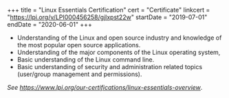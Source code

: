 +++
title = "Linux Essentials Certification"
cert = "Certificate"
linkcert = "https://lpi.org/v/LPI000456258/gjlxpst22w"
startDate = "2019-07-01"
endDate = "2020-06-01"
+++
* Understanding of the Linux and open source industry and knowledge of the most popular open source applications.
* Understanding of the major components of the Linux operating system,
* Basic understanding of the Linux command line.
* Basic understanding of security and administration related topics (user/group management and permissions).

*See https://www.lpi.org/our-certifications/linux-essentials-overview*.